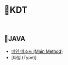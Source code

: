 # 🎹KDT

<br>

## 🎼JAVA

- [메인 메소드 (Main Method)](https://github.com/GitHub-MSW/KDT/blob/main/JAVA/%EB%A9%94%EC%9D%B8%20%EB%A9%94%EC%86%8C%EB%93%9C%20(Main%20Method).md) <br>
- [타입 (Type)]

